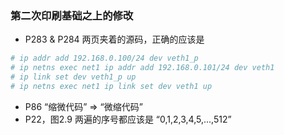 
### 第二次印刷基础之上的修改  
- P283 & P284 两页夹着的源码，正确的应该是  
```sh
# ip addr add 192.168.0.100/24 dev veth1_p
# ip netns exec net1 ip addr add 192.168.0.101/24 dev veth1
# ip link set dev veth1_p up 
# ip netns exec net1 ip link set dev veth1 up 
```
- P86 “缩微代码” => “微缩代码”
- P22，图2.9  两遍的序号都应该是 “0,1,2,3,4,5,...,512”
